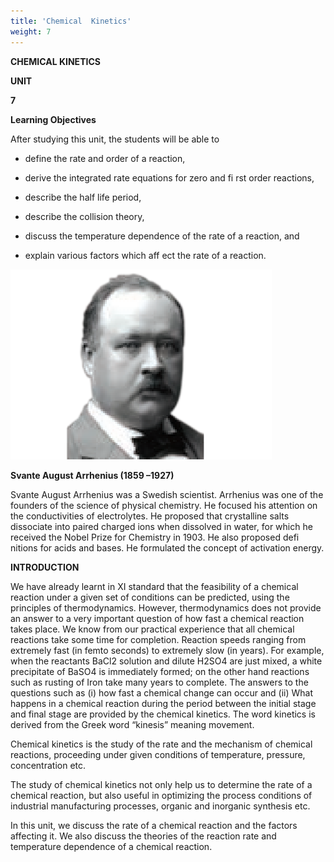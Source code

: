 ```yaml
---
title: 'Chemical  Kinetics'
weight: 7
---
```


**CHEMICAL KINETICS**

**UNIT**

**7**
  



**Learning Objectives**


After studying this unit, the students will be able to

* define the rate and order of a reaction,

* derive the integrated rate equations for zero and fi rst order reactions,

* describe the half life period,

* describe the collision theory,

* discuss the temperature dependence of the rate of a reaction, and

* explain various factors which aff ect the rate of a reaction.


![svante](./Svante.png)

**Svante August Arrhenius (1859 –1927)**

Svante August Arrhenius was a Swedish scientist. Arrhenius was one of the founders of the science of physical chemistry. He focused his attention on the conductivities of electrolytes. He proposed that crystalline salts dissociate into paired charged ions when dissolved in water, for which he received the Nobel Prize for Chemistry in 1903. He also proposed defi nitions for acids and bases. He formulated the concept of activation energy.

  



**INTRODUCTION**

We have already learnt in XI standard that the feasibility of a chemical reaction under a given set of conditions can be predicted, using the principles of thermodynamics. However, thermodynamics does not provide an answer to a very important question of how fast a chemical reaction takes place. We know from our practical experience that all chemical reactions take some time for completion. Reaction speeds ranging from extremely fast (in femto seconds) to extremely slow (in years). For example, when the reactants BaCl2 solution and dilute H2SO4 are just mixed, a white precipitate of BaSO4 is immediately formed; on the other hand reactions such as rusting of Iron take many years to complete. The answers to the questions such as (i) how fast a chemical change can occur and (ii) What happens in a chemical reaction during the period between the initial stage and final stage are provided by the chemical kinetics. The word kinetics is derived from the Greek word “kinesis” meaning movement.

Chemical kinetics is the study of the rate and the mechanism of chemical reactions, proceeding under given conditions of temperature, pressure, concentration etc.

The study of chemical kinetics not only help us to determine the rate of a chemical reaction, but also useful in optimizing the process conditions of industrial manufacturing processes, organic and inorganic synthesis etc.

In this unit, we discuss the rate of a chemical reaction and the factors affecting it. We also discuss the theories of the reaction rate and temperature dependence of a chemical reaction.

<!-- ```goat
        .--- Rate-of-chemical
    .---+
    |   '--- Rate-law
 ---+
    |   .--- rate
    '---+
        '--- Rate
``` -->

